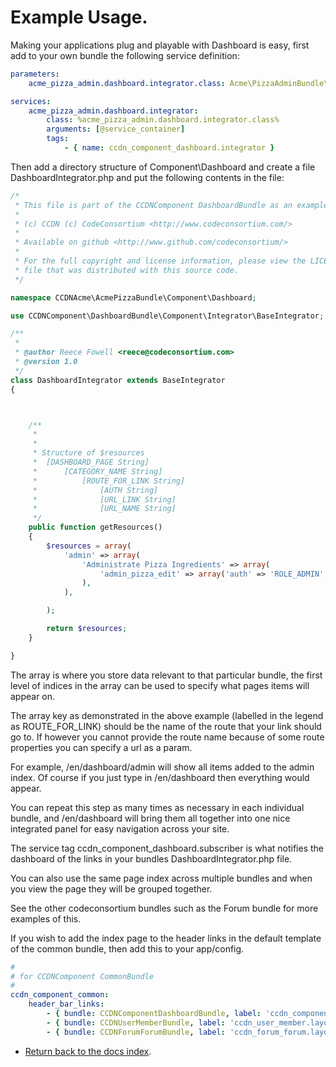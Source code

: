 Example Usage.
==============

Making your applications plug and playable with Dashboard is easy, first add to your own bundle the following service definition:

``` yml
parameters:
	acme_pizza_admin.dashboard.integrator.class: Acme\PizzaAdminBundle\Component\Dashboard\DashboardIntegrator

services:
	acme_pizza_admin.dashboard.integrator:
	    class: %acme_pizza_admin.dashboard.integrator.class%
	    arguments: [@service_container]
	    tags:
	        - { name: ccdn_component_dashboard.integrator }
```

Then add a directory structure of Component\Dashboard and create a file DashboardIntegrator.php and put the following contents in the file:

``` php
/*
 * This file is part of the CCDNComponent DashboardBundle as an example!
 *
 * (c) CCDN (c) CodeConsortium <http://www.codeconsortium.com/>
 *
 * Available on github <http://www.github.com/codeconsortium/>
 *
 * For the full copyright and license information, please view the LICENSE
 * file that was distributed with this source code.
 */

namespace CCDNAcme\AcmePizzaBundle\Component\Dashboard;

use CCDNComponent\DashboardBundle\Component\Integrator\BaseIntegrator;

/**
 *
 * @author Reece Fowell <reece@codeconsortium.com>
 * @version 1.0
 */
class DashboardIntegrator extends BaseIntegrator
{



	/**
	 *
	 *
	 * Structure of $resources
	 * 	[DASHBOARD_PAGE String]
	 * 		[CATEGORY_NAME String]
	 *			[ROUTE_FOR_LINK String]
	 *				[AUTH String]
	 *				[URL_LINK String]
	 *				[URL_NAME String]
	 */
	public function getResources()
	{
		$resources = array(
			'admin' => array(
				'Administrate Pizza Ingredients' => array(
					'admin_pizza_edit' => array('auth' => 'ROLE_ADMIN', 'name' => 'Edit Ingredients Choices', 'icon' => $this->basePath . '/bundles/ccdncomponentcommon/images/icons/Black/32x32/32x32_category.png'),
				),
			),

		);

		return $resources;
	}

}
```

The array is where you store data relevant to that particular bundle, the first level of indices in the array can be used to specify what pages items will appear on.

The array key as demonstrated in the above example (labelled in the legend as ROUTE_FOR_LINK) should be the name of the route that your link should go to. If however you cannot provide the route name because of some route properties you can specify a url as a param.

For example, /en/dashboard/admin will show all items added to the admin index. Of course if you just type in /en/dashboard then everything would appear.

You can repeat this step as many times as necessary in each individual bundle, and /en/dashboard will bring them all together into one nice integrated panel for easy navigation across your site.

The service tag ccdn_component_dashboard.subscriber is what notifies the dashboard of the links in your bundles DashboardIntegrator.php file.

You can also use the same page index across multiple bundles and when you view the page they will be grouped together.

See the other codeconsortium bundles such as the Forum bundle for more examples of this.


If you wish to add the index page to the header links in the default template of the common bundle, then add this to your app/config.

``` yml
#
# for CCDNComponent CommonBundle
#
ccdn_component_common:
    header_bar_links:
        - { bundle: CCDNComponentDashboardBundle, label: 'ccdn_component_dashboard.layout.header_links.dashboard', route: 'ccdn_component_dashboard_index' }
        - { bundle: CCDNUserMemberBundle, label: 'ccdn_user_member.layout.header_links.members', route: 'ccdn_user_member_index'}
        - { bundle: CCDNForumForumBundle, label: 'ccdn_forum_forum.layout.header_links.forum', route: ccdn_forum_forum_index }
```

- [Return back to the docs index](index.md).
